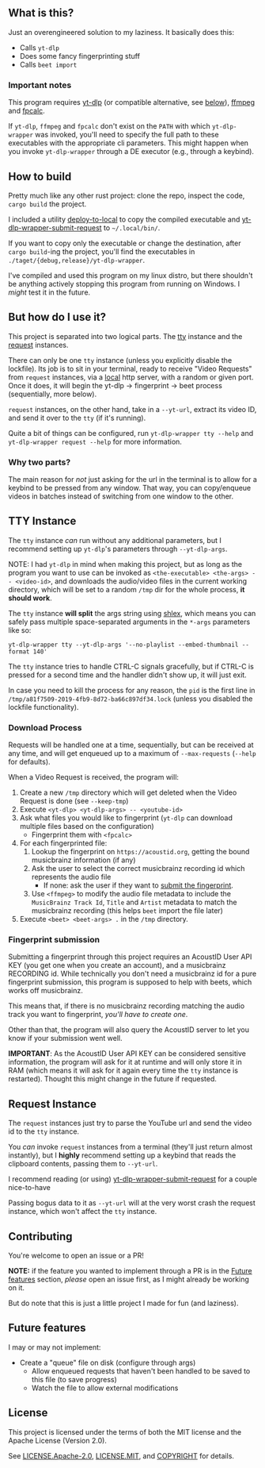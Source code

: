 ## What is this?

Just an overengineered solution to my laziness.
It basically does this:

- Calls `yt-dlp`
- Does some fancy fingerprinting stuff
- Calls `beet import`

### Important notes

This program requires [yt-dlp](https://github.com/yt-dlp/yt-dlp) (or compatible alternative,
see [below](#tty-instance)),
[ffmpeg](https://ffmpeg.org/) and [fpcalc](https://acoustid.org/chromaprint).

If `yt-dlp`, `ffmpeg` and `fpcalc` don't exist on the `PATH` with which `yt-dlp-wrapper` was
invoked, you'll need to specify the full path to these executables with the appropriate cli parameters.
This might happen when you invoke `yt-dlp-wrapper` through a DE executor (e.g., through a keybind).

## How to build

Pretty much like any other rust project: clone the repo, inspect the code, `cargo build` the project.

I included a utility [deploy-to-local](deploy-to-local) to copy the compiled executable
and [yt-dlp-wrapper-submit-request](yt-dlp-wrapper-submit-request) to `~/.local/bin/`.

If you want to copy only the executable or change the destination, after `cargo build`-ing the project, you'll find the
executables in `./taget/{debug,release}/yt-dlp-wrapper`.

I've compiled and used this program on my linux distro, but there shouldn't be
anything actively stopping this program from running on Windows.
I _might_ test it in the future.

## But how do I use it?

This project is separated into two logical parts.
The [tty](#tty-instance) instance and the [request](#request-instance) instances.

There can only be one `tty` instance (unless you explicitly disable the lockfile).
Its job is to sit in your terminal, ready to receive "Video Requests" from `request` instances,
via a [local](https://en.wikipedia.org/wiki/Localhost) http server, with a random or given port.
Once it does, it will begin the yt-dlp → fingerprint → beet process (sequentially, more below).

`request` instances, on the other hand, take in a `--yt-url`, extract its video ID, and send it over to the `tty`
(if it's running).

Quite a bit of things can be configured, run `yt-dlp-wrapper tty --help` and `yt-dlp-wrapper request --help` for more
information.

### Why two parts?

The main reason for _not_ just asking for the url in the terminal is to allow for a keybind to be pressed
from any window.
That way, you can copy/enqueue videos in batches instead of switching from one window to the other.

## TTY Instance

The `tty` instance _can_ run without any additional parameters, but I recommend setting up `yt-dlp`'s
parameters through `--yt-dlp-args`.

NOTE: I had `yt-dlp` in mind when making this project, but as long as the program you want to use can be invoked as
`<the-executable> <the-args> -- <video-id>`, and downloads the audio/video files
in the current working directory, which will be set to a random `/tmp` dir for the whole process, **it should work**.

The `tty` instance **will split** the args string using [shlex](https://crates.io/crates/shlex), which means you can
safely pass multiple space-separated arguments in the `*-args` parameters like so:

```shell
yt-dlp-wrapper tty --yt-dlp-args '--no-playlist --embed-thumbnail --format 140'
```

The `tty` instance tries to handle CTRL-C signals gracefully, but if CTRL-C is pressed for a second time and the handler
didn't show up, it will just exit.

In case you need to kill the process for any reason, the `pid` is the first line in
`/tmp/a81f7509-2019-4fb9-8d72-ba66c897df34.lock` (unless you disabled the lockfile functionality).

### Download Process

Requests will be handled one at a time, sequentially, but can be received at any time, and will get enqueued up to a
maximum of `--max-requests` (`--help` for defaults).

When a Video Request is received, the program will:

1. Create a new `/tmp` directory which will get deleted when the Video Request is done (see `--keep-tmp`)
2. Execute `<yt-dlp> <yt-dlp-args> -- <youtube-id>`
3. Ask what files you would like to fingerprint (`yt-dlp` can download multiple files based on the configuration)
    - Fingerprint them with `<fpcalc>`
4. For each fingerprinted file:
    1. Lookup the fingerprint on `https://acoustid.org`, getting the bound musicbrainz information (if any)
    2. Ask the user to select the correct musicbrainz recording id which represents the audio file
        - If none: ask the user if they want to [submit the fingerprint](#fingerprint-submission).
    3. Use `<ffmpeg>` to modify the audio file metadata to include the `MusicBrainz Track Id`, `Title` and
       `Artist` metadata to match the musicbrainz recording (this helps `beet` import the file later)
5. Execute `<beet> <beet-args> .` in the `/tmp` directory.

### Fingerprint submission

Submitting a fingerprint through this project requires an AcoustID User API KEY
(you get one when you create an account),
and a musicbrainz RECORDING id.
While technically you don't need a musicbrainz id for a pure fingerprint submission,
this program is supposed to help with beets, which works off musicbrainz.

This means that, if there is no musicbrainz recording matching the audio track
you want to fingerprint, _you'll have to create one_.

Other than that, the program will also query the AcoustID server to let you know if your submission went well.

**IMPORTANT**: As the AcoustID User API KEY can be considered sensitive information, the program will ask for it at
runtime and will only store it in RAM (which means it will ask for it again every time the `tty` instance is restarted).
Thought this might change in the future if requested.

## Request Instance

The `request` instances just try to parse the YouTube url and send the video id to the `tty` instance.

You _can_ invoke `request` instances from a terminal (they'll just return almost instantly), but I **highly** recommend
setting up a keybind that reads the clipboard contents, passing them to `--yt-url`.

I recommend reading (or using) [yt-dlp-wrapper-submit-request](yt-dlp-wrapper-submit-request) for a couple nice-to-have

Passing bogus data to it as `--yt-url` will at the very worst crash the request instance, which won't affect the `tty`
instance.

## Contributing

You're welcome to open an issue or a PR!

**NOTE:** if the feature you wanted to implement through a PR is in the [Future features](#future-features) section,
_please_ open an issue first, as I might already be working on it.

But do note that this is just a little project I made for fun (and laziness).

## Future features

I may or may not implement:

- Create a "queue" file on disk (configure through args)
    - Allow enqueued requests that haven't been handled to be saved to this file (to save progress)
    - Watch the file to allow external modifications

## License

This project is licensed under the terms of both the MIT license and the Apache License (Version 2.0).

See [LICENSE.Apache-2.0](LICENSE.Apache-2.0), [LICENSE.MIT](LICENSE.MIT), and [COPYRIGHT](COPYRIGHT) for details.
